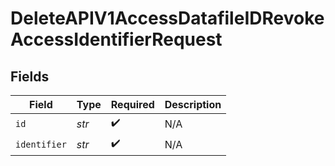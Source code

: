 # DeleteAPIV1AccessDatafileIDRevokeAccessIdentifierRequest


## Fields

| Field              | Type               | Required           | Description        |
| ------------------ | ------------------ | ------------------ | ------------------ |
| `id`               | *str*              | :heavy_check_mark: | N/A                |
| `identifier`       | *str*              | :heavy_check_mark: | N/A                |